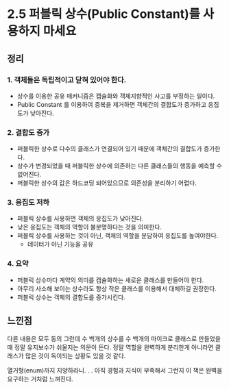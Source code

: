 # 2.5 퍼블릭 상수(Public Constant)를 사용하지 마세요

## 정리

### 1. 객체들은 독립적이고 닫혀 있어야 한다.

- 상수를 이용한 공유 매커니즘은 캡슐화와 객체지향적인 사고를 부정하는 일이다.
- Public Constant 를 이용하여 중복을 제거하면 객체간의 결합도가 증가하고 응집도가 낮아진다.

### 2. 결합도 증가

- 퍼블릭한 상수로 다수의 클래스가 연결되어 있기 때문에 객체간의 결합도가 증가한다.
- 상수가 변경되었을 때 퍼블릭한 상수에 의존하는 다른 클래스들의 행동을 예측할 수 없어진다.
- 퍼블릭한 상수의 값은 하드코딩 되어있으므로 의존성을 분리하기 어렵다.

### 3. 응집도 저하

- 퍼블릭 상수를 사용하면 객체의 응집도가 낮아진다.
- 낮은 응집도는 객체의 역할이 불분명하다는 것을 의미한다.
- 퍼블릭 상수를 사용하는 것이 아닌, 객체의 역할을 분담하여 응집도를 높여야한다.
    - 데이터가 아닌 기능을 공유

### 4. 요약

- 퍼블릭 상수마다 계약의 의미를 캡슐화하는 새로운 클래스를 만들어야 한다.
- 아무리 사소해 보이는 상수라도 항상 작은 클래스를 이용해서 대체하길 권장한다.
- 퍼블릭 상수는 객체의 결합도를 증가시킨다.

## 느낀점

다른 내용은 모두 동의 그런데 수 백개의 상수를 수 백개의 마이크로 클래스로 만들었을 때 정말 유지보수가 쉬울지는 의문이 든다. 정말 역할을 완벽하게 분리한게 아니라면 클래스가 많은 것이 독이되는 상황도 있을 것 같다.

열거형(enum)까지 지양하라니. . . 아직 경험과 지식이 부족해서 그런지 이 책은 완벽을 요구하는 거처럼 느껴진다.
